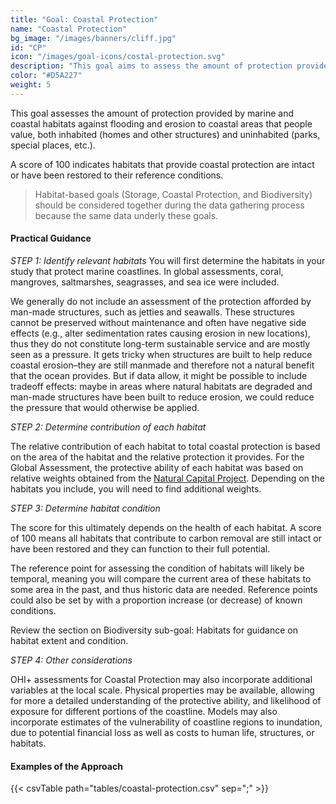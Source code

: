 ```yaml
---
title: "Goal: Coastal Protection"
name: "Coastal Protection"
bg_image: "/images/banners/cliff.jpg"
id: "CP"
icon: "/images/goal-icons/costal-protection.svg"
description: "This goal aims to assess the amount of protection provided by marine and coastal habitats against flooding and erosion to coastal areas that people value (e.g. homes, parks, special places, etc.)"
color: "#D5A227"
weight: 5
---
```



This goal assesses the amount of protection provided by marine and coastal habitats against flooding and erosion to coastal areas that people value, both inhabited (homes and other structures) and uninhabited (parks, special places, etc.). 

A score of 100 indicates habitats that provide coastal protection are intact or have been restored to their reference conditions.

> Habitat-based goals (Storage, Coastal Protection, and Biodiversity) should be considered together during the data gathering process because the same data underly these goals.

#### Practical Guidance

*_STEP 1: Identify relevant habitats_*
You will first determine the habitats in your study that protect marine coastlines. In global assessments, coral, mangroves, saltmarshes, seagrasses, and sea ice were included. 

We generally do not include an assessment of the protection afforded by man-made structures, such as jetties and seawalls. These structures cannot be preserved without maintenance and often have negative side effects (e.g., alter sedimentation rates causing erosion in new locations), thus they do not constitute long-term sustainable service and are mostly seen as a pressure. It gets tricky when structures are built to help reduce coastal erosion–they are still manmade and therefore not a natural benefit that the ocean provides. But if data allow, it might be possible to include tradeoff effects: maybe in areas where natural habitats are degraded and man-made structures have been built to reduce erosion, we could reduce the pressure that would otherwise be applied.

*_STEP 2: Determine contribution of each habitat_*

The relative contribution of each habitat to total coastal protection is based on the area of the habitat and the relative protection it provides.  For the Global Assessment, the protective ability of each habitat was based on relative weights obtained from the [Natural Capital Project](https://ohi-science.org/goals/www.naturalcapitalproject.org). Depending on the habitats you include, you will need to find additional weights.

*_STEP 3: Determine habitat condition_*

The score for this ultimately depends on the health of each habitat. A score of 100 means all habitats that contribute to carbon removal are still intact or have been restored and they can function to their full potential.

The reference point for assessing the condition of habitats will likely be temporal, meaning you will compare the current area of these habitats to some area in the past, and thus historic data are needed. Reference points could also be set by with a proportion increase (or decrease) of known conditions. 

Review the section on Biodiversity sub-goal: Habitats for guidance on habitat extent and condition.


*_STEP 4: Other considerations_*

OHI+ assessments for Coastal Protection may also incorporate additional variables at the local scale.  Physical properties may be available, allowing for more a detailed understanding of the protective ability, and likelihood of exposure for different portions of the coastline. Models may also incorporate estimates of the vulnerability of coastline regions to inundation, due to potential financial loss as well as costs to human life, structures, or habitats.

#### Examples of the Approach
{{< csvTable path="tables/coastal-protection.csv"  sep=";" >}}

